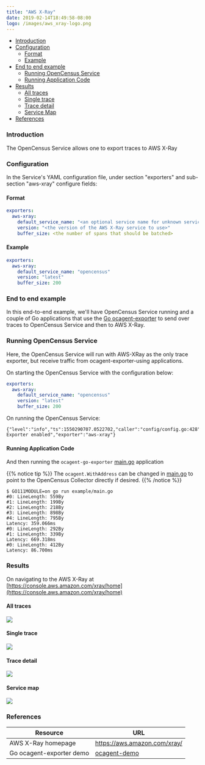 ```yaml
---
title: "AWS X-Ray"
date: 2019-02-14T18:49:58-08:00
logo: /images/aws_xray-logo.png
---
```


- [Introduction](#introduction)
- [Configuration](#configuration)
    - [Format](#format)
    - [Example](#example)
- [End to end example](#end-to-end-example)
    - [Running OpenCensus Service](#running-opencensus-service)
    - [Running Application Code](#running-application-code)
- [Results](#results)
    - [All traces](#all-traces)
    - [Single trace](#single-trace)
    - [Trace detail](#trace-detail)
    - [Service Map](#service-map)
- [References](#references)


### Introduction
The OpenCensus Service allows one to export traces to AWS X-Ray

### Configuration

In the Service's YAML configuration file, under section "exporters" and sub-section "aws-xray" configure fields:

#### Format

```yaml
exporters:
  aws-xray:
    default_service_name: "<an optional service name for unknown service names>"
    version: "<the version of the AWS X-Ray service to use>"
    buffer_size: <the number of spans that should be batched>
```

#### Example

```yaml
exporters:
  aws-xray:
    default_service_name: "opencensus"
    version: "latest"
    buffer_size: 200
```

### End to end example

In this end-to-end example, we'll have OpenCensus Service running and a couple of Go applications
that use the [Go ocagent-exporter](/exporters/supported-exporters/go/ocagent)
to send over traces to OpenCensus Service and then to AWS X-Ray.

### Running OpenCensus Service

Here, the OpenCensus Service will run with AWS-XRay as the only trace exporter, but receive traffic from ocagent-exporter-using applications.

On starting the OpenCensus Service with the configuration below:

```yaml
exporters:
  aws-xray:
    default_service_name: "opencensus"
    version: "latest"
    buffer_size: 200
```

On running the OpenCensus Service:

```shell
{"level":"info","ts":1550290707.0522702,"caller":"config/config.go:428","msg":"Trace Exporter enabled","exporter":"aws-xray"}
```

#### Running Application Code

And then running the `ocagent-go-exporter` [main.go](/exporters/supported-exporters/go/ocagent/#end-to-end-example) application

{{% notice tip %}}
The `ocagent.WithAddress` can be changed in [main.go](/exporters/supported-exporters/go/ocagent/#end-to-end-example) to point to the OpenCensus Collector directly if desired.
{{% /notice %}}

```shell
$ GO111MODULE=on go run example/main.go
#0: LineLength: 559By
#1: LineLength: 199By
#2: LineLength: 218By
#3: LineLength: 898By
#4: LineLength: 795By
Latency: 359.066ms
#0: LineLength: 292By
#1: LineLength: 339By
Latency: 669.318ms
#0: LineLength: 412By
Latency: 86.700ms
```

### Results

On navigating to the AWS X-Ray at [https://console.aws.amazon.com/xray/home](https://console.aws.amazon.com/xray/home)

####  All traces
![](/images/ocagent-exporter-aws_xray-all-traces.png)

#### Single trace
![](/images/ocagent-exporter-aws_xray-single-trace.png)

#### Trace detail
![](/images/ocagent-exporter-aws_xray-trace-detail.png)

#### Service map
![](/images/ocagent-exporter-aws_xray-service_map.png)

### References

Resource|URL
---|---
AWS X-Ray homepage|https://aws.amazon.com/xray/
Go ocagent-exporter demo|[ocagent-demo](/exporters/supported-exporters/go/ocagent/#end-to-end-example)
